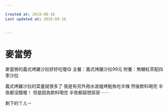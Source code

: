 ```yaml
---

Created at: 2019-08-16
Last updated at: 2019-08-16


---
```


# 麥當勞


麥當勞的義式烤雞沙拉好好吃喔😋
主餐：義式烤雞沙拉99元
附餐：無糖紅茶配四季沙拉

義式烤雞沙拉的菜量就很多了
我是有另外用水波爐烤鮭魚吃半條
然後飲料喝完
半夜都沒餓喔！
但是因為飲料喝完
半夜都超想尿尿⋯⋯

剩下的ㄒㄦㄧ

